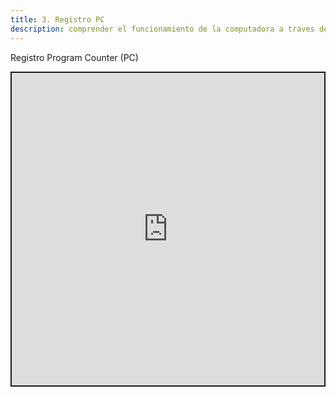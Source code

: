 ```yaml
---
title: 3. Registro PC
description: comprender el funcionamiento de la computadora a traves de la arquitectura acumulador.
---
```


Registro Program Counter (PC)

<iframe src="https://circuitverse.org/simulator/embed/ac-3-registro-program-counter-pc-sim-ac-harvard?theme=default&display_title=false&clock_time=false&fullscreen=true&zoom_in_out=true" style="border-width:; border-style: solid; border-color:;" name="myiframe" id="projectPreview" scrolling="no" frameborder="1" marginheight="0px" marginwidth="0px" height="500" width="500" allowFullScreen></iframe>